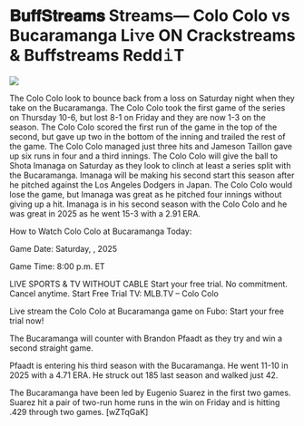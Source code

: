 # 𝐁𝐮𝐟𝐟𝐒𝐭𝐫𝐞𝐚𝐦𝐬 Streams— Colo Colo vs Bucaramanga Li𝚟e ON Crackstreams & Buffstreams Redd𝚒T  
  
  
[![](https://i.imgur.com/qSNzIqt.png)](https://movie.rssnews.media/nbmgxxuK.php)  
  
The Colo Colo look to bounce back from a loss on Saturday night when they take on the Bucaramanga. The Colo Colo took the first game of the series on Thursday 10-6, but lost 8-1 on Friday and they are now 1-3 on the season. The Colo Colo scored the first run of the game in the top of the second, but gave up two in the bottom of the inning and trailed the rest of the game. The Colo Colo managed just three hits and Jameson Taillon gave up six runs in four and a third innings. The Colo Colo will give the ball to Shota Imanaga on Saturday as they look to clinch at least a series split with the Bucaramanga. Imanaga will be making his second start this season after he pitched against the Los Angeles Dodgers in Japan. The Colo Colo would lose the game, but Imanaga was great as he pitched four innings without giving up a hit. Imanaga is in his second season with the Colo Colo and he was great in 2025 as he went 15-3 with a 2.91 ERA.

How to Watch Colo Colo at Bucaramanga Today:

Game Date: Saturday, , 2025

Game Time: 8:00 p.m. ET

LIVE SPORTS & TV WITHOUT CABLE
Start your free trial. No commitment. Cancel anytime.
Start Free Trial
TV: MLB.TV – Colo Colo

Live stream the Colo Colo at Bucaramanga game on Fubo: Start your free trial now!

The Bucaramanga will counter with Brandon Pfaadt as they try and win a second straight game.

Pfaadt is entering his third season with the Bucaramanga. He went 11-10 in 2025 with a 4.71 ERA. He struck out 185 last season and walked just 42.

The Bucaramanga have been led by Eugenio Suarez in the first two games. Suarez hit a pair of two-run home runs in the win on Friday and is hitting .429 through two games. [wZTqGaK]